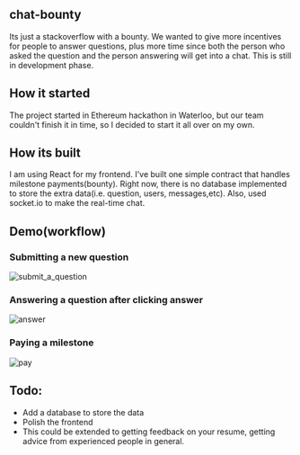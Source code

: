 ## chat-bounty 
Its just a stackoverflow with a bounty. We wanted to give more incentives for people to answer questions, plus more time since
both the person who asked the question and the person answering will get into a chat. This is still in development phase.

## How it started 
The project started in Ethereum hackathon in Waterloo, but our team couldn't finish it in time, so I decided to start it all over on my own.

## How its built 
I am using React for my frontend. I've built one simple contract that handles milestone payments(bounty). Right now, there is no
database implemented to store the extra data(i.e. question, users, messages,etc). Also, used socket.io to make the real-time chat.

## Demo(workflow) 
### Submitting a new question
![submit_a_question](https://i.imgur.com/mQsNfmd.gif)

### Answering a question after clicking answer
![answer](https://i.imgur.com/NxdsVps.gif)

### Paying a milestone
![pay](https://i.imgur.com/QFVx6m3.gif)

## Todo:
- Add a database to store the data
- Polish the frontend
- This could be extended to getting feedback on your resume, getting advice from experienced people in general. 
